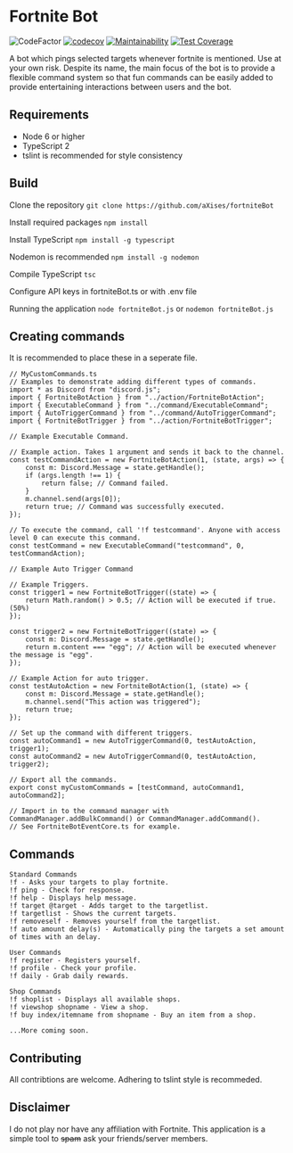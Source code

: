 # Fortnite Bot

![CodeFactor](https://www.codefactor.io/repository/github/axises/fortnitebot/badge) [![codecov](https://codecov.io/gh/aXises/fortniteBot/branch/master/graph/badge.svg)](https://codecov.io/gh/aXises/fortniteBot)
[![Maintainability](https://api.codeclimate.com/v1/badges/51cbd263ff1f0afff332/maintainability)](https://codeclimate.com/github/aXises/fortniteBot/maintainability)
[![Test Coverage](https://api.codeclimate.com/v1/badges/51cbd263ff1f0afff332/test_coverage)](https://codeclimate.com/github/aXises/fortniteBot/test_coverage)

A bot which pings selected targets whenever fortnite is mentioned. Use at your own risk. Despite its name, the main focus of the bot is to provide a flexible command system so that fun commands can be easily added to provide entertaining interactions between users and the bot.

## Requirements
- Node 6 or higher
- TypeScript 2
- tslint is recommended for style consistency

## Build
Clone the repository `git clone https://github.com/aXises/fortniteBot`

Install required packages `npm install`

Install TypeScript `npm install -g typescript`

Nodemon is recommended `npm install -g nodemon`

Compile TypeScript `tsc`

Configure API keys in fortniteBot.ts or with .env file

Running the application `node fortniteBot.js` or `nodemon fortniteBot.js`

## Creating commands
It is recommended to place these in a seperate file.
```
// MyCustomCommands.ts
// Examples to demonstrate adding different types of commands.
import * as Discord from "discord.js";
import { FortniteBotAction } from "../action/FortniteBotAction";
import { ExecutableCommand } from "../command/ExecutableCommand";
import { AutoTriggerCommand } from "../command/AutoTriggerCommand";
import { FortniteBotTrigger } from "../action/FortniteBotTrigger";

// Example Executable Command.

// Example action. Takes 1 argument and sends it back to the channel.
const testCommandAction = new FortniteBotAction(1, (state, args) => {
    const m: Discord.Message = state.getHandle();
    if (args.length !== 1) {
        return false; // Command failed.
    }
    m.channel.send(args[0]);
    return true; // Command was successfully executed.
});

// To execute the command, call '!f testcommand'. Anyone with access level 0 can execute this command.
const testCommand = new ExecutableCommand("testcommand", 0, testCommandAction);

// Example Auto Trigger Command

// Example Triggers.
const trigger1 = new FortniteBotTrigger((state) => {
    return Math.random() > 0.5; // Action will be executed if true. (50%)
});

const trigger2 = new FortniteBotTrigger((state) => {
    const m: Discord.Message = state.getHandle();
    return m.content === "egg"; // Action will be executed whenever the message is "egg".
});

// Example Action for auto trigger.
const testAutoAction = new FortniteBotAction(1, (state) => {
    const m: Discord.Message = state.getHandle();
    m.channel.send("This action was triggered");
    return true;
});

// Set up the command with different triggers.
const autoCommand1 = new AutoTriggerCommand(0, testAutoAction, trigger1);
const autoCommand2 = new AutoTriggerCommand(0, testAutoAction, trigger2);

// Export all the commands.
export const myCustomCommands = [testCommand, autoCommand1, autoCommand2];

// Import in to the command manager with CommandManager.addBulkCommand() or CommandManager.addCommand().
// See FortniteBotEventCore.ts for example.
```


## Commands
```
Standard Commands
!f - Asks your targets to play fortnite.
!f ping - Check for response.
!f help - Displays help message.
!f target @target - Adds target to the targetlist.
!f targetlist - Shows the current targets.
!f removeself - Removes yourself from the targetlist.
!f auto amount delay(s) - Automatically ping the targets a set amount of times with an delay.

User Commands
!f register - Registers yourself.
!f profile - Check your profile.
!f daily - Grab daily rewards.

Shop Commands
!f shoplist - Displays all available shops.
!f viewshop shopname - View a shop.
!f buy index/itemname from shopname - Buy an item from a shop.

...More coming soon.
```

## Contributing
All contribtions are welcome. Adhering to tslint style is recommeded.

## Disclaimer
I do not play nor have any affiliation with Fortnite. This application is a simple tool to ~~spam~~ ask your friends/server members.
